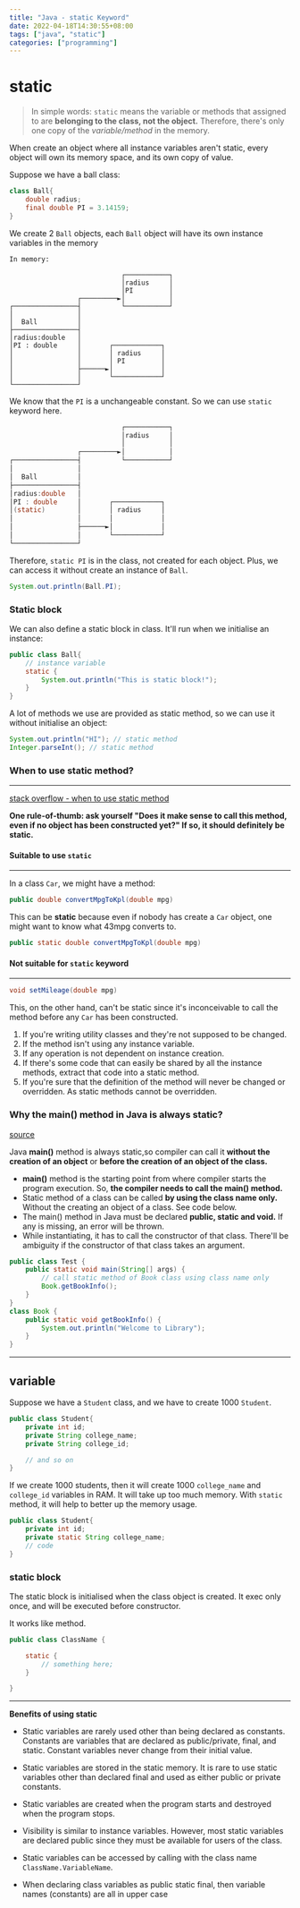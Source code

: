 ```yaml
---
title: "Java - static Keyword"
date: 2022-04-18T14:30:55+08:00
tags: ["java", "static"]
categories: ["programming"]
---
```


# static
> In simple words: `static` means the variable or methods that assigned to are **belonging to the class, not the object.** Therefore, there's only one copy of the *variable/method* in the memory.

When create an object where all instance variables aren't static, every object will own its memory space, and its own copy of value.


Suppose we have a ball class:
```java
class Ball{
    double radius;
    final double PI = 3.14159;
}
```

We create 2 `Ball` objects, each `Ball` object will have its own instance variables in the memory


```                            
In memory:

                            ┌───────────┐
                            │radius     │
                            │PI         │
                 ┌─────────►│           │
┌────────────────┤          └───────────┘
│                │
│  Ball          │
├────────────────┤
│radius:double   │
│PI : double     │       ┌────────────┐
│                │       │ radius     │
│                │       │ PI         │
│                ├──────►│            │
│                │       └────────────┘
└────────────────┘
```

We know that the `PI` is a unchangeable constant. So we can use `static` keyword here.
```java
                            ┌───────────┐
                            │radius     │
                            │           │
                 ┌─────────►│           │
┌────────────────┤          └───────────┘
│                │
│  Ball          │
├────────────────┤
│radius:double   │
│PI : double     │       ┌────────────┐
│(static)        │       │ radius     │
│                │       │            │
│                ├──────►│            │
│                │       └────────────┘
└────────────────┘
```

Therefore, `static PI` is in the class, not created for each object. 
Plus, we can access it without create an instance of `Ball`.
```java
System.out.println(Ball.PI);
```

### Static block
We can also define a static block in class. It'll run when we initialise an instance:
```java
public class Ball{
    // instance variable
    static {
        System.out.println("This is static block!");
    }
}
```

A lot of methods we use are provided as static method, so we can use it without initialise an object:
```java
System.out.println("HI"); // static method
Integer.parseInt(); // static method
```

### When to use static method?
---

[stack overflow - when to use static method](https://stackoverflow.com/questions/2671496/when-to-use-static-methods)

**One rule-of-thumb: ask yourself "Does it make sense to call this method, even if no object has been constructed yet?" If so, it should definitely be static.** 

#### Suitable to use `static`
---
In a class `Car`, we might have a method:
```java
public double convertMpgToKpl(double mpg)
```

This can be **static** because even if nobody has create a `Car` object, one might want to know what 43mpg converts to.
```java
public static double convertMpgToKpl(double mpg)
```

#### Not suitable for `static` keyword
---
```java
void setMileage(double mpg)
```
This, on the other hand, can't be static since it's inconceivable to call the method before any `Car` has been constructed.

1. If you're writing utility classes and they're not supposed to be changed.
2. If the method isn't using any instance variable.
3. If any operation is not dependent on instance creation.
4. If there's some code that can easily be shared by all the instance methods, extract that code into a static method.
5. If you're sure that the definition of the method will never be changed or overridden. As static methods cannot be overridden.

### Why the main() method in Java is always static?

[source](https://www.tutorialspoint.com/why-the-main-method-in-java-is-always-static)

Java **main()** method is always static,so compiler can call it **without the creation of an object** or **before the creation of an object of the class.** 

* **main()** method is the starting point from where compiler starts the program execution. So, **the compiler needs to call the main() method.** 
* Static method of a class can be called **by using the class name only.** Without the creating an object of a class. See code below.
* The main() method in Java must be declared **public, static and void.** If any is missing, an error will be thrown.
* While instantiating, it has to call the constructor of that class. There'll be ambiguity if the constructor of that class takes an argument.

```java
public class Test {
    public static void main(String[] args) {
        // call static method of Book class using class name only
        Book.getBookInfo();
    }
}
class Book {
    public static void getBookInfo() {
        System.out.println("Welcome to Library");
    }
}
```

---

## variable

Suppose we have a `Student` class, and we have to create 1000 `Student`.

```java
public class Student{
    private int id;
    private String college_name;
    private String college_id;

    // and so on
}
```

If we create 1000 students, then it will create 1000 `college_name` and `college_id` variables in RAM. It will take up too much memory. With `static` method, it will help to better up the memory usage.

```java
public class Student{
    private int id;
    private static String college_name;
    // code
}
```

### static block

The static block is initialised when the class object is created. It exec only once, and will be executed before constructor.

It works like method.

```java
public class ClassName {

    static { 
        // something here; 
    }

}
```


-----

**Benefits of using static** 

- Static variables are rarely used other than being declared as constants. Constants are variables that are declared as public/private, final, and static. Constant variables never change from their initial value.

- Static variables are stored in the static memory. It is rare to use static variables other than declared final and used as either public or private constants.

- Static variables are created when the program starts and destroyed when the program stops.

- Visibility is similar to instance variables. However, most static variables are declared public since they must be available for users of the class.

- Static variables can be accessed by calling with the class name `ClassName.VariableName`.

- When declaring class variables as public static final, then variable names (constants) are all in upper case



